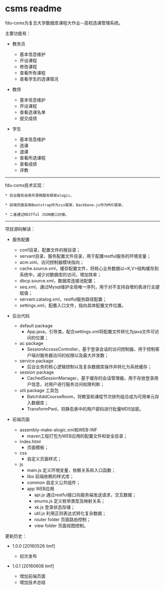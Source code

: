 csms readme
===================

fdu-csms为复旦大学数据库课程大作业--高校选课管理系统。

主要功能有：

* 教务员
	- 基本信息维护
	- 开设课程
	- 修改课程
	- 查看所有课程
	- 查看学生的选课情况

* 教师
	- 基本信息维护
	- 开设课程
	- 查看选课名单
	- 提交成绩

* 学生
	- 基本信息维护
	- 选课
	- 退课
	- 查看所选课程
	- 查看成绩
	- 评教
	
<hr>

fdu-csms技术实现：

	* 后台服务采用开源微服务框架alogic，
	
	* 前端页面采用Bootstrap作为css框架，Backbone.js作为MVC框架，
	
	* 二者通过RESTful JSON接口对接。
	
<hr>

项目源码解读：

- 服务配置
	+ conf目录，配置文件的根目录；
	+ servant目录，服务配置文件目录，用于配置restful服务的环境变量；
	+ acm.xml，访问控制器模块指向；
	+ cache.source.xml，缓存配置文件，将核心业务数据以<K,V>结构缓存到系统中，减少对数据库的访问，增加效率；
	+ dbcp.source.xml，数据库连接池配置；
	+ seq.xml，通过Mysql维护全局唯一序列，用于对不支持自增的表进行主键赋值；
	+ servant.catalog.xml，restful服务路径配置；
	+ settings.xml，配置入口文件，指向具体配置文件位置。
	
- 后台代码
	+ default package
		* App.java，引导类，配合settings.xml将配置文件转化为java文件可访问的位置；
	+ ac package
		* SessionAccessController，基于登录会话的访问控制器，用于控制客户端对服务器访问的权限以及最大并发数；
	+ service package
		* 后台业务的核心逻辑控制以及复杂数据库操作并转化为系统缓存；
	+ session package
		* CachedSessionManager，基于缓存的会话管理器，用于存放登录用户信息，对用户进行服务访问权限判断；
	+ util package 工具包
		* BatchAddCourseRoom，将教室和课程节次排列组合成为可用单元存入数据库；
		* TransformPwd，将静态表中的用户密码进行批量MD5加密。
		
- 前端页面
	+ assembly-make-alogic.xml和WEB-INF
		* maven工程打包为WEB应用的配置文件和安全目录；
	+ index.html
		* 页面模板；
	+ css 
		* 自定义页面样式；
	+ js
		* main.js 定义环境变量，依赖关系和入口函数；
		* libs 前端依赖的样式库；
		* common 自定义公共组件；
		* app WEB应用
			- api.js 通过restful接口向服务端发送请求，交互数据；
			- enums.js 定义枚举类型及映射关系；
			- xk.js 登录状态存储；
			- util.js 利用正则表达式转化复杂数据；
			- router folder 页面路由控制；
			- view folder 页面视图控制。

更新历史：

- 1.0.0 [20160526 limf]
	+ 初次发布

- 1.0.1 [20160608 limf]
	+ 增加前端页面
	+ 增加技术总结
